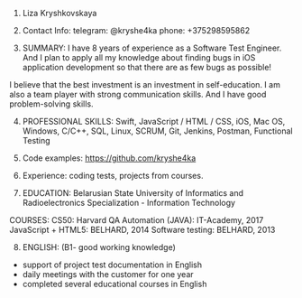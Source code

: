 1. Liza Kryshkovskaya

2. Contact Info:
telegram: @kryshe4ka
phone: +375298595862

3. SUMMARY:
I have 8 years of experience as a Software Test Engineer. And I plan to apply all my knowledge about finding bugs in iOS application development so that there are as few bugs as possible! 

I believe that the best investment is an investment in self-education. I am also a team player with strong communication skills. And I have good problem-solving skills.

4. PROFESSIONAL SKILLS:
Swift, JavaScript / HTML / CSS, iOS, Mac OS, Windows, C/C++, SQL, Linux, SCRUM, Git, Jenkins, Postman, Functional Testing

5. Code examples:
https://github.com/kryshe4ka

6. Experience: coding tests, projects from courses.

7. EDUCATION:
Belarusian State University of Informatics and Radioelectronics
Specialization - Information Technology

COURSES:
CS50: Harvard
QA Automation (JAVA): IT-Academy, 2017
JavaScript + HTML5: BELHARD, 2014
Software testing: BELHARD, 2013

8. ENGLISH: (B1- good working knowledge)
- support of project test documentation in English
- daily meetings with the customer for one year
- completed several educational courses in English

